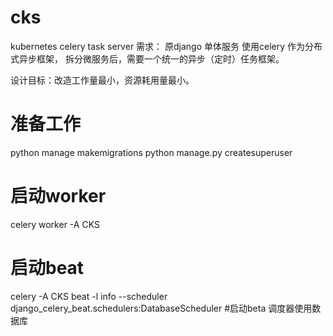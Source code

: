 # cks
kubernetes celery task server
需求： 原django 单体服务 使用celery 作为分布式异步框架， 拆分微服务后，需要一个统一的异步（定时）任务框架。

设计目标：改造工作量最小，资源耗用量最小。

# 准备工作
python manage makemigrations 
python manage.py createsuperuser
# 启动worker
celery worker -A CKS

# 启动beat
celery -A CKS beat -l info --scheduler django_celery_beat.schedulers:DatabaseScheduler  #启动beta 调度器使用数据库